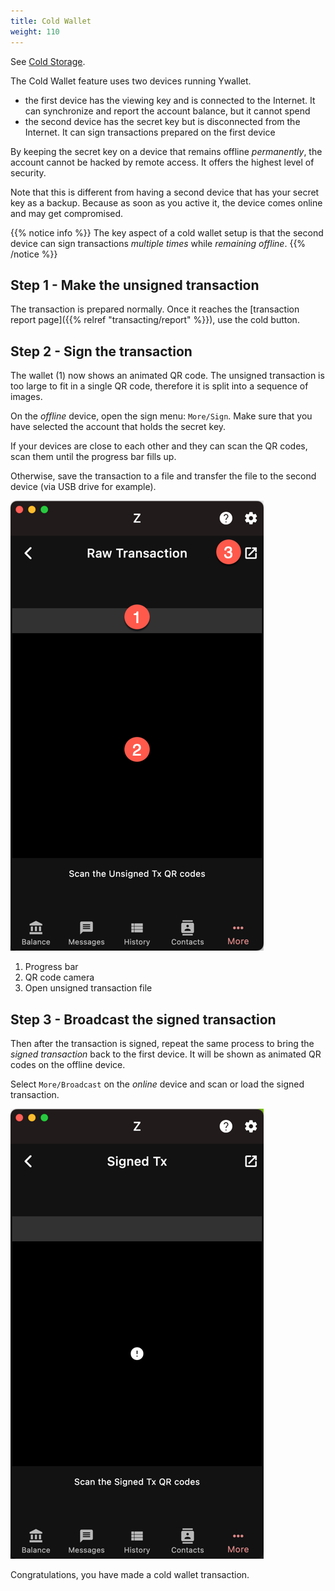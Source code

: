 ```yaml
---
title: Cold Wallet
weight: 110
---
```


See [Cold Storage](https://www.investopedia.com/terms/c/cold-storage.asp).

The Cold Wallet feature uses two devices running Ywallet.
- the first device has the viewing key and is connected to the
Internet. It can synchronize and report the account
balance, but it cannot spend
- the second device has the secret key but is disconnected
from the Internet. It can sign transactions prepared on
the first device

By keeping the secret key on a device that remains
offline *permanently*, the account cannot be
hacked by remote access. It offers the
highest level of security.

Note that this is different from having a second
device that has your secret key as a backup.
Because as soon as you active it, the device
comes online and may get compromised.

{{% notice info %}}
The key aspect of a cold wallet setup is that
the second device can sign transactions
*multiple times*
while *remaining offline*.
{{% /notice %}}

## Step 1 - Make the unsigned transaction

The transaction is prepared normally. Once
it reaches the 
[transaction report page]({{% relref "transacting/report" %}}),
use the cold button.

## Step 2 - Sign the transaction

The wallet (1) now shows an animated QR code.
The unsigned transaction is too large to fit in a single
QR code, therefore it is split into a sequence of images.

On the *offline* device, open the sign menu: `More/Sign`.
Make sure that you have selected the account that holds
the secret key.

If your devices are close to each other and 
they can scan the QR codes, scan them until the progress bar fills up.

Otherwise, save the transaction to a file and transfer
the file to the second device (via USB drive for example).

![Sign](2024-03-10_19-26-02.png)

1. Progress bar
1. QR code camera
1. Open unsigned transaction file

## Step 3 - Broadcast the signed transaction

Then after the transaction is signed, repeat
the same process to bring the *signed transaction*
back to the first device. It will be shown as
animated QR codes on the offline device.

Select `More/Broadcast` on the *online* device
and scan or load the signed transaction.

![Sign](2024-03-10_19-49-56.png)

Congratulations, you have made a cold wallet
transaction.

